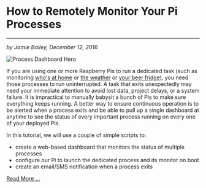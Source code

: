 # How to Remotely Monitor Your Pi Processes
---
_by Jamie Bailey, December 12, 2016_

![Process Dashboard Hero](https://github.com/InitialState/pi-process-dashboard/wiki/img/hero.jpg)

If you are using one or more Raspberry Pis to run a dedicated task (such as monitoring [who's at home](https://github.com/initialstate/pi-sensor-free-presence-detector/wiki) or [the weather](https://github.com/initialstate/wunderground-sensehat/wiki) or [your beer fridge](https://github.com/initialstate/beerfridge/wiki)), you need those processes to run uninterrupted. A task that exits unexpectedly may need your immediate attention to avoid lost data, project delays, or a system failure. It is impractical to manually babysit a bunch of Pis to make sure everything keeps running. A better way to ensure continuous operation is to be alerted when a process exits and be able to pull up a single dashboard at anytime to see the status of every important process running on every one of your deployed Pis.

In this tutorial, we will use a couple of simple scripts to:
- create a web-based dashboard that monitors the status of multiple processes
- configure our Pi to launch the dedicated process and its monitor on boot
- create an email/SMS notification when a process exits

[Read More ...](https://github.com/initialstate/pi-process-dashboard/wiki)
